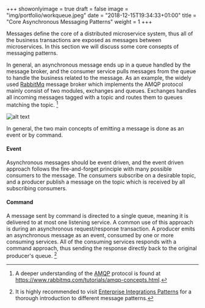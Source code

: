+++
showonlyimage = true
draft = false
image = "img/portfolio/workqueue.jpeg"
date = "2018-12-15T19:34:33+01:00"
title = "Core Asynchronous Messaging Patterns"
weight = 1
+++

Messages define the core of a distributed microservice system, thus all of the business transactions are exposed as messages between microservices. In this section we will discuss some core consepts of messaging patterns.

In general, an asynchronous message ends up in a queue handled by the message broker, and the consumer service pulls messages from the queue to handle the business related to the message. As an example, the widely used [RabbitMq](https://www.rabbitmq.com/) message broker which implements the AMQP protocol mainly consist of two modules, exchanges and queues. Exchanges handles all incoming messages tagged with a topic and routes them to queues matching the topic. [^amqp_footnote] 

![alt text](../../img/portfolio/async_rabbitmq.png)

In general, the two main concepts of emitting a message is done as an event or by command.

#### Event
Asynchronous messages should be event driven, and the event driven approach follows the fire-and-forget principle with many possible consumers to the message. The consumers subscribe on a desirable topic, and a producer publish a message on the topic which is received by all subscribing consumers.

#### Command
A message sent by command is directed to a single queue, meaning it is delivered to at most one listening service. A common use of this approach is during an asynchronous request/response transaction. A producer emits an asynchronous message as an event, consumed by one or more consuming services. All of the consuming services responds with a command approach, thus sending the response directly back to the original producer's queue. [^enterprise_int_patterns_footnote]

[^amqp_footnote]: 
    A deeper understanding of the [AMQP](https://www.amqp.org/) protocol is found at https://www.rabbitmq.com/tutorials/amqp-concepts.html.
[^enterprise_int_patterns_footnote]:
    It is highly recommended to visit [Enterprise Integrations Patterns](https://www.enterpriseintegrationpatterns.com/patterns/messaging/) for a thorough introduction to different message patterns.